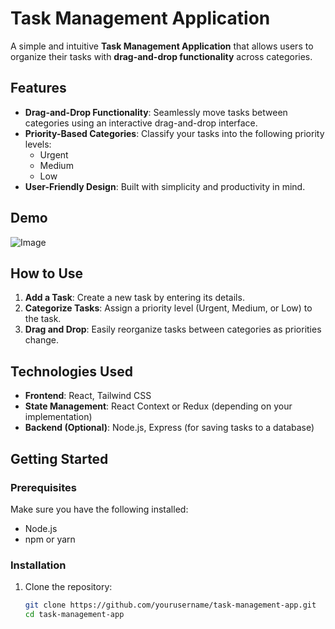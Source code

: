 # Task Management Application

A simple and intuitive **Task Management Application** that allows users to organize their tasks with **drag-and-drop functionality** across categories.

## Features

- **Drag-and-Drop Functionality**: Seamlessly move tasks between categories using an interactive drag-and-drop interface.
- **Priority-Based Categories**: Classify your tasks into the following priority levels:
  - Urgent
  - Medium
  - Low
- **User-Friendly Design**: Built with simplicity and productivity in mind.

## Demo

![Image](https://ibb.co/18Wx9T3)

## How to Use

1. **Add a Task**: Create a new task by entering its details.
2. **Categorize Tasks**: Assign a priority level (Urgent, Medium, or Low) to the task.
3. **Drag and Drop**: Easily reorganize tasks between categories as priorities change.

## Technologies Used

- **Frontend**: React, Tailwind CSS
- **State Management**: React Context or Redux (depending on your implementation)
- **Backend (Optional)**: Node.js, Express (for saving tasks to a database)

## Getting Started

### Prerequisites

Make sure you have the following installed:

- Node.js
- npm or yarn

### Installation

1. Clone the repository:
   ```bash
   git clone https://github.com/yourusername/task-management-app.git
   cd task-management-app
